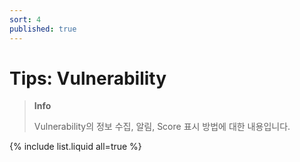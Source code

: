 ```yaml
---
sort: 4
published: true
---
```


# Tips: Vulnerability 

> **Info**
>
> Vulnerability의 정보 수집, 알림, Score 표시 방법에 대한 내용입니다.

{% include list.liquid all=true %}
